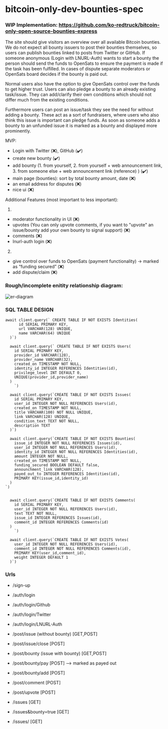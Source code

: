 # bitcoin-only-dev-bounties-spec
### WIP Implementation: https://github.com/ko-redtruck/bitcoin-only-open-source-bounties-express
The site should give visitors an overview over all available Bitcoin bounties. We do not expect all bounty issuers to post their bounties themselves, so users can publish bounties linked to posts from Twitter or GitHub. If someone anonymous (Login with LNURL-Auth) wants to start a bounty the person should send the funds to OpenSats to ensure the payment is made if the task has been fulfilled. In cases of dispute separate moderators or OpenSats board decides if the bounty is paid out. 

Normal users also have the option to give OpenSats control over the funds to get higher trust. Users can also pledge a bounty to an already existing task/issue. They can add/clarify their own conditions which should not differ much from the existing conditions.

Furthermore users can post an issue/task they see the need for without adding a bounty. These act as a sort of fundraisers, where users who also think this issue is important can pledge funds. As soon as someone adds a bounty to an unfunded issue it is marked as a bounty and displayed more prominently. 


MVP:
- Login with Twitter (:x:), GitHub (:heavy_check_mark:)
- create new bounty (:heavy_check_mark:)
- add bounty (1. from yourself, 2. from yourself + web announcement link, 3. from someone else + web announcement link (reference) ) (:heavy_check_mark:)
- main page (bounties): sort by total bounty amount, date (:x:)
- an email address for disputes (:x:)
- nice ui (:x:)

Additional Features (most important to less important):

1)
- moderator functionality in UI (:x:)
- upvotes (You can only upvote comments, if you want to "upvote" an issue/bounty add your own bounty to signal support) (:x:)
- comments (:x:)
- lnurl-auth login (:x:)

2)
- give control over funds to OpenSats (payment functionality) → marked as “funding secured” (:x:)
- add dispute/claim (:x:)

### Rough/incomplete enitity relationship diagram:

![er-diagram](https://user-images.githubusercontent.com/24638508/121535868-d3f92d00-ca02-11eb-9d9e-10c0af5dd9b6.png)

### SQL TABLE DESIGN
```
await client.query(` CREATE TABLE IF NOT EXISTS Identities(
      id SERIAL PRIMARY KEY,
      url VARCHAR(128) UNIQUE,
      name VARCHAR(64) UNIQUE
  )`)

  await client.query(` CREATE TABLE IF NOT EXISTS Users(
    id SERIAL PRIMARY KEY,
    provider_id VARCHAR(128),
    provider_name VARCHAR(32),
    created_on TIMESTAMP NOT NULL,
    identity_id INTEGER REFERENCES Identities(id),
    privilege_level INT DEFAULT 0,
    UNIQUE(provider_id,provider_name)
  )
    `)

  await client.query(`CREATE TABLE IF NOT EXISTS Issues(
    id SERIAL PRIMARY KEY,
    user_id INTEGER NOT NULL REFERENCES Users(id),
    created_on TIMESTAMP NOT NULL,
    title VARCHAR(100) NOT NULL UNIQUE,
    link VARCHAR(128) UNIQUE,
    condition_text TEXT NOT NULL,
    description TEXT
  )`)

  await client.query(`CREATE TABLE IF NOT EXISTS Bounties(
    issue_id INTEGER NOT NULL REFERENCES Issues(id),
    user_id INTEGER NOT NULL REFERENCES Users(id),
    identity_id INTEGER NOT NULL REFERENCES Identities(id),
    amount INTEGER NOT NULL,
    created_on TIMESTAMP NOT NULL,
    funding_secured BOOLEAN DEFAULT false,
    announchment_link VARCHAR(128),
    payed_out_to INTEGER REFERENCES Identities(id),
    PRIMARY KEY(issue_id,identity_id)
  )
`)


  await client.query(`CREATE TABLE IF NOT EXISTS Comments(
    id SERIAL PRIMARY KEY,
    user_id INTEGER NOT NULL REFERENCES Users(id),
    text TEXT NOT NULL,
    issue_id INTEGER REFERENCES Issues(id),
    comment_id INTEGER REFERENCES Comments(id)
  )
    `)

  await client.query(`CREATE TABLE IF NOT EXISTS Votes(
    user_id INTEGER NOT NULL REFERENCES Users(id),
    comment_id INTEGER NOT NULL REFERENCES Comments(id),
    PRIMARY KEY(user_id,comment_id),
    weight INTEGER DEFAULT 1
  )`)
```

### Urls
- /sign-up
- /auth/login 
- /auth/login/Github
- /auth/login/Twitter
- /auth/login/LNURL-Auth

- /post/issue (without bounty) [GET,POST]
- /post/issue/close [POST]
- /post/bounty (issue with bounty) [GET,POST]
- /post/bounty/pay [POST] --> marked as payed out
- /post/bounty/add [POST]
- /post/comment [POST]
- /post/upvote [POST]

- /issues [GET]
- /issues&bounty=true [GET]
- /issues/<id> [GET]
